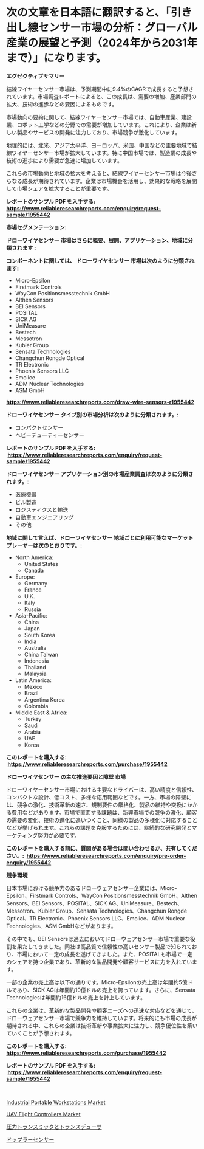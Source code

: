 <p><h1>次の文章を日本語に翻訳すると、「引き出し線センサー市場の分析：グローバル産業の展望と予測（2024年から2031年まで）」になります。</h1></p><p><strong>エグゼクティブサマリー</strong></p>
<p><p>結線ワイヤーセンサー市場は、予測期間中に9.4%のCAGRで成長すると予想されています。市場調査レポートによると、この成長は、需要の増加、産業部門の拡大、技術の進歩などの要因によるものです。</p><p>市場動向の要約に関して、結線ワイヤーセンサー市場では、自動車産業、建設業、ロボット工学などの分野での需要が増加しています。これにより、企業は新しい製品やサービスの開発に注力しており、市場競争が激化しています。</p><p>地理的には、北米、アジア太平洋、ヨーロッパ、米国、中国などの主要地域で結線ワイヤーセンサー市場が拡大しています。特に中国市場では、製造業の成長や技術の進歩により需要が急速に増加しています。</p><p>これらの市場動向と地域の拡大を考えると、結線ワイヤーセンサー市場は今後さらなる成長が期待されています。企業は市場機会を活用し、効果的な戦略を展開して市場シェアを拡大することが重要です。</p></p>
<p><strong>レポートのサンプル PDF を入手する: <a href="https://www.reliableresearchreports.com/enquiry/request-sample/1955442">https://www.reliableresearchreports.com/enquiry/request-sample/1955442</a></strong></p>
<p><strong>市場セグメンテーション:</strong></p>
<p><strong> ドローワイヤセンサー 市場はさらに概要、展開、アプリケーション、地域に分類されます :</strong></p>
<p><strong>コンポーネントに関しては、 ドローワイヤセンサー 市場は次のように分類されます: &nbsp;</strong></p>
<p><ul><li>Micro-Epsilon</li><li>Firstmark Controls</li><li>WayCon Positionsmesstechnik GmbH</li><li>Althen Sensors</li><li>BEI Sensors</li><li>POSITAL</li><li>SICK AG</li><li>UniMeasure</li><li>Bestech</li><li>Messotron</li><li>Kubler Group</li><li>Sensata Technologies</li><li>Changchun Rongde Optical</li><li>TR Electronic</li><li>Phoenix Sensors LLC</li><li>Emolice</li><li>ADM Nuclear Technologies</li><li>ASM GmbH</li></ul></p>
<p><strong><a href="https://www.reliableresearchreports.com/draw-wire-sensors-r1955442">https://www.reliableresearchreports.com/draw-wire-sensors-r1955442</a></strong></p>
<p><strong> ドローワイヤセンサー タイプ別の市場分析は次のように分類されます。:</strong></p>
<p><ul><li>コンパクトセンサー</li><li>ヘビーデューティーセンサー</li></ul></p>
<p><strong>レポートのサンプル PDF を入手する: &nbsp;<a href="https://www.reliableresearchreports.com/enquiry/request-sample/1955442">https://www.reliableresearchreports.com/enquiry/request-sample/1955442</a></strong></p>
<p><strong> ドローワイヤセンサー アプリケーション別の市場産業調査は次のように分類されます。:</strong></p>
<p><ul><li>医療機器</li><li>ビル製造</li><li>ロジスティクスと輸送</li><li>自動車エンジニアリング</li><li>その他</li></ul></p>
<p><strong>地域に関して言えば、ドローワイヤセンサー 地域ごとに利用可能なマーケットプレーヤーは次のとおりです。:</strong></p>
<p><ul>
    <li>
        North America:
        <ul>
            <li>United States</li>
            <li>Canada</li>
        </ul>
    </li>
    <li>
        Europe:
        <ul>
            <li>Germany</li>
            <li>France</li>
            <li>U.K.</li>
            <li>Italy</li>
            <li>Russia</li>
        </ul>
    </li>
    <li>
        Asia-Pacific:
        <ul>
            <li>China</li>
            <li>Japan</li>
            <li>South Korea</li>
            <li>India</li>
            <li>Australia</li>
            <li>China Taiwan</li>
            <li>Indonesia</li>
            <li>Thailand</li>
            <li>Malaysia</li>
        </ul>
    </li>
    <li>
        Latin America:
        <ul>
            <li>Mexico</li>
            <li>Brazil</li>
            <li>Argentina Korea</li>
            <li>Colombia</li>
        </ul>
    </li>
    <li>
        Middle East & Africa:
        <ul>
            <li>Turkey</li>
            <li>Saudi</li>
            <li>Arabia</li>
            <li>UAE</li>
            <li>Korea</li>
        </ul>
    </li>
    </ul></p>
<p><strong>このレポートを購入する: &nbsp;<a href="https://www.reliableresearchreports.com/purchase/1955442">https://www.reliableresearchreports.com/purchase/1955442</a></strong></p>
<p><strong>ドローワイヤセンサー の主な推進要因と障壁 市場</strong></p>
<p><p>ドローワイヤーセンサー市場における主要なドライバーは、高い精度と信頼性、コンパクトな設計、低コスト、多様な応用範囲などです。一方、市場の障壁には、競争の激化、技術革新の速さ、規制要件の厳格化、製品の維持や交換にかかる費用などがあります。市場で直面する課題は、新興市場での競争の激化、顧客の需要の変化、技術の進化に追いつくこと、同様の製品の多様化に対応することなどが挙げられます。これらの課題を克服するためには、継続的な研究開発とマーケティング努力が必要です。</p></p>
<p><strong>このレポートを購入する前に、質問がある場合は問い合わせるか、共有してください。:&nbsp; <a href="https://www.reliableresearchreports.com/enquiry/pre-order-enquiry/1955442">https://www.reliableresearchreports.com/enquiry/pre-order-enquiry/1955442</a></strong></p>
<p><strong>競争環境</strong></p>
<p><p>日本市場における競争力のあるドローウェアセンサー企業には、Micro-Epsilon、Firstmark Controls、WayCon Positionsmesstechnik GmbH、Althen Sensors、BEI Sensors、POSITAL、SICK AG、UniMeasure、Bestech、Messotron、Kubler Group、Sensata Technologies、Changchun Rongde Optical、TR Electronic、Phoenix Sensors LLC、Emolice、ADM Nuclear Technologies、ASM GmbHなどがあります。</p><p>その中でも、BEI Sensorsは過去においてドローウェアセンサー市場で重要な役割を果たしてきました。同社は高品質で信頼性の高いセンサー製品で知られており、市場において一定の成長を遂げてきました。また、POSITALも市場で一定のシェアを持つ企業であり、革新的な製品開発や顧客サービスに力を入れています。</p><p>一部の企業の売上高は以下の通りです。Micro-Epsilonの売上高は年間約5億ドルであり、SICK AGは年間約10億ドルの売上を誇っています。さらに、Sensata Technologiesは年間約16億ドルの売上を計上しています。</p><p>これらの企業は、革新的な製品開発や顧客ニーズへの迅速な対応などを通じて、ドローウェアセンサー市場で競争力を維持しています。将来的にも市場の成長が期待される中、これらの企業は技術革新や事業拡大に注力し、競争優位性を築いていくことが予想されます。</p></p>
<p><strong>このレポートを購入する: &nbsp; <a href="https://www.reliableresearchreports.com/purchase/1955442">https://www.reliableresearchreports.com/purchase/1955442</a></strong></p>
<p><strong>レポートのサンプル PDF を入手する: &nbsp;<a href="https://www.reliableresearchreports.com/enquiry/request-sample/1955442">https://www.reliableresearchreports.com/enquiry/request-sample/1955442</a></strong><strong></strong></p>
<p>&nbsp;</p>
<p><p><a href="https://github.com/arionmp/Market-Research-Report-List-3/blob/main/industrial-portable-workstations-market.md">Industrial Portable Workstations Market</a></p><p><a href="https://github.com/lataunyatinikmelvin59ilbd0dv/Market-Research-Report-List-2/blob/main/uav-flight-controllers-market.md">UAV Flight Controllers Market</a></p><p><a href="https://github.com/TerrellConn/Market-Research-Report-List-1/blob/main/753710877750.md">圧力トランスミッタとトランスデューサ</a></p><p><a href="https://github.com/RandallRunte2023/Market-Research-Report-List-1/blob/main/463648877751.md">ドップラーセンサー</a></p></p>